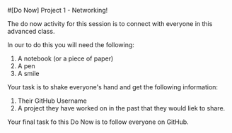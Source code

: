 #[Do Now] Project 1  - Networking!

The do now activity for this session is to connect with everyone in this advanced class.

In our to do this you will need the following:
  
1. A notebook (or a piece of paper)  
2. A pen  
3. A smile  



Your task is to shake everyone's hand and get the following information:

1. Their GitHub Username
2. A project they have worked on in the past that they would liek to share.


Your final task fo this Do Now is to follow everyone on GitHub.
